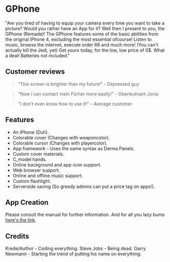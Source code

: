 # GPhone
"Are you tired of having to equip your camera every time you want to take a picture?
Would you rather have an App for it?
Well then I present to you, the GPhone (Remade)!
The GPhone features some of the basic abilities from the original IPhone 4, excluding the most essential ofcourse!
Listen to music, browse the internet, execute order 66 and much more! (You can't actually kill the Jedi, yet)
Get yours today, for the low, low price of 0$. What a deal!
Batteries not included."

## Customer reviews
>"This screen is brighter than my future!" - Depressed guy

>"Now i can contact mein Fürher more easily!" - Oberleutnant Jonis

>"I don't even know how to use it!" - Average customer



## Features
* An iPhone (Duh).
* Colorable cover (Changes with weaponcolor).
* Colorable cursor (Changes with playercolor).
* App framework - Uses the same syntax as Derma Panels.
* Custom cover materials.
* C_model hands.
* Online background and app-icon support.
* Web browser support.
* Online and offline music support.
* Custom flashlight.
* Serverside saving (So greedy admins can put a price tag on apps!).



## App Creation
Please consult the manual for further information.
And for all you lazy bums [here's the link](https://github.com/KredeGC/GPhone/wiki).



## Credits
Krede/Author - Coding everything.
Steve Jobs - Being dead.
Garry Newmann - Starting the trend of putting his name on everything.
